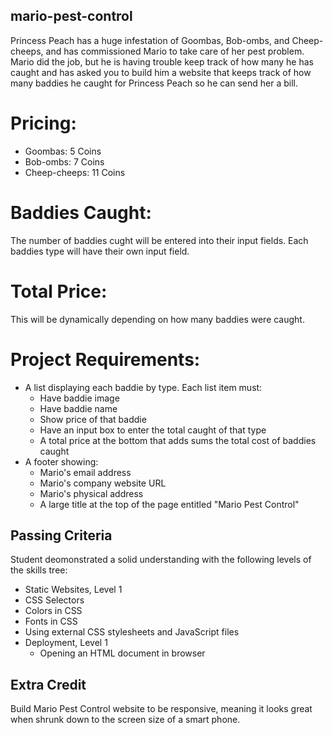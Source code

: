 ## mario-pest-control

Princess Peach has a huge infestation of Goombas, Bob-ombs, and Cheep-cheeps, and has commissioned Mario to take care of her pest problem. Mario did the job, but he is having trouble keep track of how many he has caught and has asked you to build him a website that keeps track of how many baddies he caught for Princess Peach so he can send her a bill.

# Pricing:
- Goombas: 5 Coins
- Bob-ombs: 7 Coins
- Cheep-cheeps: 11 Coins

# Baddies Caught:
The number of baddies cught will be entered into their input fields. Each baddies type will have their own input field.

# Total Price:
This will be dynamically depending on how many baddies were caught.

# Project Requirements:
- A list displaying each baddie by type. Each list item must:
    - Have baddie image
    - Have baddie name
    - Show price of that baddie
    - Have an input box to enter the total caught of that type
    - A total price at the bottom that adds sums the total cost of baddies caught
- A footer showing:
    - Mario's email address
    - Mario's company website URL
    - Mario's physical address
    - A large title at the top of the page entitled "Mario Pest Control"

## Passing Criteria
Student deomonstrated a solid understanding with the following levels of the skills tree:
- Static Websites, Level 1
 - CSS Selectors
 - Colors in CSS
 - Fonts in CSS
 - Using external CSS stylesheets and JavaScript files
- Deployment, Level 1
    - Opening an HTML document in browser

## Extra Credit
Build Mario Pest Control website to be responsive, meaning it looks great when shrunk down to the screen size of a smart phone.
